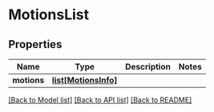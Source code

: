 # MotionsList

## Properties
Name | Type | Description | Notes
------------ | ------------- | ------------- | -------------
**motions** | [**list[MotionsInfo]**](MotionsInfo.md) |  | 

[[Back to Model list]](../README.md#documentation-for-models) [[Back to API list]](../README.md#documentation-for-api-endpoints) [[Back to README]](../README.md)


